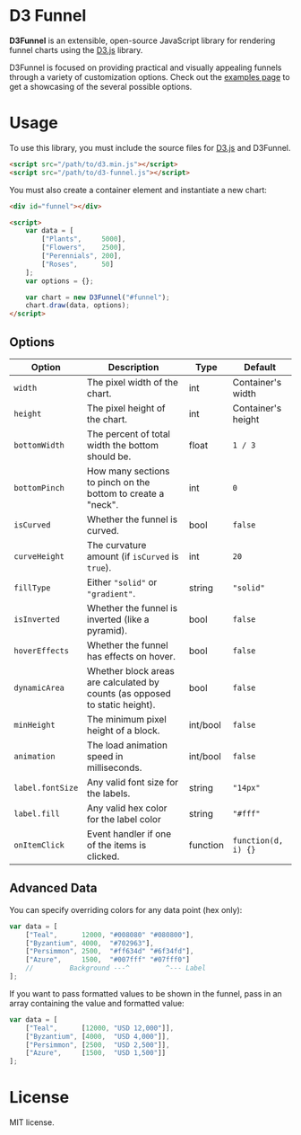 # D3 Funnel

**D3Funnel** is an extensible, open-source JavaScript library for rendering
funnel charts using the [D3.js][d3] library.

D3Funnel is focused on providing practical and visually appealing funnels
through a variety of customization options. Check out the [examples page][examples]
to get a showcasing of the several possible options.

# Usage

To use this library, you must include the source files for [D3.js][d3] and
D3Funnel.

``` html
<script src="/path/to/d3.min.js"></script>
<script src="/path/to/d3-funnel.js"></script>
```

You must also create a container element and instantiate a new chart:

``` html
<div id="funnel"></div>

<script>
    var data = [
        ["Plants",     5000],
        ["Flowers",    2500],
        ["Perennials", 200],
        ["Roses",      50]
    ];
    var options = {};

    var chart = new D3Funnel("#funnel");
    chart.draw(data, options);
</script>
```

## Options

| Option           | Description                                                                 | Type     | Default             |
| ---------------- | --------------------------------------------------------------------------- | -------- | ------------------- |
| `width`          | The pixel width of the chart.                                               | int      | Container's width   |
| `height`         | The pixel height of the chart.                                              | int      | Container's height  |
| `bottomWidth`    | The percent of total width the bottom should be.                            | float    | `1 / 3`             |
| `bottomPinch`    | How many sections to pinch on the bottom to create a "neck".                | int      | `0`                 |
| `isCurved`       | Whether the funnel is curved.                                               | bool     | `false`             |
| `curveHeight`    | The curvature amount (if `isCurved` is `true`).                             | int      | `20`                |
| `fillType`       | Either `"solid"` or `"gradient"`.                                           | string   | `"solid"`           |
| `isInverted`     | Whether the funnel is inverted (like a pyramid).                            | bool     | `false`             |
| `hoverEffects`   | Whether the funnel has effects on hover.                                    | bool     | `false`             |
| `dynamicArea`    | Whether block areas are calculated by counts (as opposed to static height). | bool     | `false`             |
| `minHeight`      | The minimum pixel height of a block.                                        | int/bool | `false`             |
| `animation`      | The load animation speed in milliseconds.                                   | int/bool | `false`             |
| `label.fontSize` | Any valid font size for the labels.                                         | string   | `"14px"`            |
| `label.fill`     | Any valid hex color for the label color                                     | string   | `"#fff"`            |
| `onItemClick`    | Event handler if one of the items is clicked.                               | function | `function(d, i) {}` |

## Advanced Data

You can specify overriding colors for any data point (hex only):

``` javascript
var data = [
    ["Teal",      12000, "#008080" "#080800"],
    ["Byzantium", 4000,  "#702963"],
    ["Persimmon", 2500,  "#ff634d" "#6f34fd"],
    ["Azure",     1500,  "#007fff" "#07fff0"]
    //         Background ---^         ^--- Label
];
```

If you want to pass formatted values to be shown in the funnel, pass in an array
containing the value and formatted value:

``` javascript
var data = [
    ["Teal",      [12000, "USD 12,000"]],
    ["Byzantium", [4000,  "USD 4,000"]],
    ["Persimmon", [2500,  "USD 2,500"]],
    ["Azure",     [1500,  "USD 1,500"]]
];
```

# License

MIT license.

[d3]: http://d3js.org/
[examples]: http://jakezatecky.github.io/d3-funnel/
